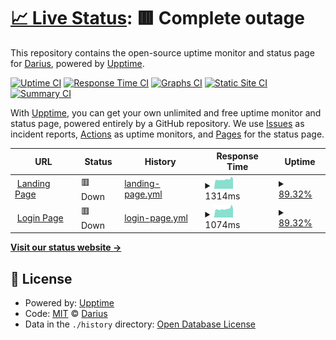 # [📈 Live Status](https://hesingon.github.io/revisit_watcher): <!--live status--> **🟥 Complete outage**

This repository contains the open-source uptime monitor and status page for [Darius](https://hesingon.github.io/revisit_watcher), powered by [Upptime](https://github.com/upptime/upptime).

[![Uptime CI](https://github.com/koj-co/upptime/workflows/Uptime%20CI/badge.svg)](https://github.com/koj-co/upptime/actions?query=workflow%3A%22Uptime+CI%22)
[![Response Time CI](https://github.com/koj-co/upptime/workflows/Response%20Time%20CI/badge.svg)](https://github.com/koj-co/upptime/actions?query=workflow%3A%22Response+Time+CI%22)
[![Graphs CI](https://github.com/koj-co/upptime/workflows/Graphs%20CI/badge.svg)](https://github.com/koj-co/upptime/actions?query=workflow%3A%22Graphs+CI%22)
[![Static Site CI](https://github.com/koj-co/upptime/workflows/Static%20Site%20CI/badge.svg)](https://github.com/koj-co/upptime/actions?query=workflow%3A%22Static+Site+CI%22)
[![Summary CI](https://github.com/koj-co/upptime/workflows/Summary%20CI/badge.svg)](https://github.com/koj-co/upptime/actions?query=workflow%3A%22Summary+CI%22)

With [Upptime](https://upptime.js.org), you can get your own unlimited and free uptime monitor and status page, powered entirely by a GitHub repository. We use [Issues](https://github.com/hesingon/revisit_watcher/issues) as incident reports, [Actions](https://github.com/hesingon/revisit_watcher/actions) as uptime monitors, and [Pages](https://hesingon.github.io/revisit_watcher) for the status page.

<!--start: status pages-->
<!-- This summary is generated by Upptime (https://github.com/upptime/upptime) -->
<!-- Do not edit this manually, your changes will be overwritten -->
<!-- prettier-ignore -->
| URL | Status | History | Response Time | Uptime |
| --- | ------ | ------- | ------------- | ------ |
| <img alt="" src="https://favicons.githubusercontent.com/www.revisitvocab.com" height="13"> [Landing Page](https://www.revisitvocab.com) | 🟥 Down | [landing-page.yml](https://github.com/hesingon/revisit_watcher/commits/HEAD/history/landing-page.yml) | <details><summary><img alt="Response time graph" src="./graphs/landing-page/response-time-week.png" height="20"> 1314ms</summary><br><a href="https://hesingon.github.io/revisit_watcher/history/landing-page"><img alt="Response time 1242" src="https://img.shields.io/endpoint?url=https%3A%2F%2Fraw.githubusercontent.com%2Fhesingon%2Frevisit_watcher%2FHEAD%2Fapi%2Flanding-page%2Fresponse-time.json"></a><br><a href="https://hesingon.github.io/revisit_watcher/history/landing-page"><img alt="24-hour response time 1573" src="https://img.shields.io/endpoint?url=https%3A%2F%2Fraw.githubusercontent.com%2Fhesingon%2Frevisit_watcher%2FHEAD%2Fapi%2Flanding-page%2Fresponse-time-day.json"></a><br><a href="https://hesingon.github.io/revisit_watcher/history/landing-page"><img alt="7-day response time 1314" src="https://img.shields.io/endpoint?url=https%3A%2F%2Fraw.githubusercontent.com%2Fhesingon%2Frevisit_watcher%2FHEAD%2Fapi%2Flanding-page%2Fresponse-time-week.json"></a><br><a href="https://hesingon.github.io/revisit_watcher/history/landing-page"><img alt="30-day response time 1250" src="https://img.shields.io/endpoint?url=https%3A%2F%2Fraw.githubusercontent.com%2Fhesingon%2Frevisit_watcher%2FHEAD%2Fapi%2Flanding-page%2Fresponse-time-month.json"></a><br><a href="https://hesingon.github.io/revisit_watcher/history/landing-page"><img alt="1-year response time 1242" src="https://img.shields.io/endpoint?url=https%3A%2F%2Fraw.githubusercontent.com%2Fhesingon%2Frevisit_watcher%2FHEAD%2Fapi%2Flanding-page%2Fresponse-time-year.json"></a></details> | <details><summary><a href="https://hesingon.github.io/revisit_watcher/history/landing-page">89.32%</a></summary><a href="https://hesingon.github.io/revisit_watcher/history/landing-page"><img alt="All-time uptime 89.94%" src="https://img.shields.io/endpoint?url=https%3A%2F%2Fraw.githubusercontent.com%2Fhesingon%2Frevisit_watcher%2FHEAD%2Fapi%2Flanding-page%2Fuptime.json"></a><br><a href="https://hesingon.github.io/revisit_watcher/history/landing-page"><img alt="24-hour uptime 84.33%" src="https://img.shields.io/endpoint?url=https%3A%2F%2Fraw.githubusercontent.com%2Fhesingon%2Frevisit_watcher%2FHEAD%2Fapi%2Flanding-page%2Fuptime-day.json"></a><br><a href="https://hesingon.github.io/revisit_watcher/history/landing-page"><img alt="7-day uptime 89.32%" src="https://img.shields.io/endpoint?url=https%3A%2F%2Fraw.githubusercontent.com%2Fhesingon%2Frevisit_watcher%2FHEAD%2Fapi%2Flanding-page%2Fuptime-week.json"></a><br><a href="https://hesingon.github.io/revisit_watcher/history/landing-page"><img alt="30-day uptime 93.36%" src="https://img.shields.io/endpoint?url=https%3A%2F%2Fraw.githubusercontent.com%2Fhesingon%2Frevisit_watcher%2FHEAD%2Fapi%2Flanding-page%2Fuptime-month.json"></a><br><a href="https://hesingon.github.io/revisit_watcher/history/landing-page"><img alt="1-year uptime 89.94%" src="https://img.shields.io/endpoint?url=https%3A%2F%2Fraw.githubusercontent.com%2Fhesingon%2Frevisit_watcher%2FHEAD%2Fapi%2Flanding-page%2Fuptime-year.json"></a></details>
| <img alt="" src="https://favicons.githubusercontent.com/beta.revisitvocab.com" height="13"> [Login Page](https://beta.revisitvocab.com) | 🟥 Down | [login-page.yml](https://github.com/hesingon/revisit_watcher/commits/HEAD/history/login-page.yml) | <details><summary><img alt="Response time graph" src="./graphs/login-page/response-time-week.png" height="20"> 1074ms</summary><br><a href="https://hesingon.github.io/revisit_watcher/history/login-page"><img alt="Response time 995" src="https://img.shields.io/endpoint?url=https%3A%2F%2Fraw.githubusercontent.com%2Fhesingon%2Frevisit_watcher%2FHEAD%2Fapi%2Flogin-page%2Fresponse-time.json"></a><br><a href="https://hesingon.github.io/revisit_watcher/history/login-page"><img alt="24-hour response time 1358" src="https://img.shields.io/endpoint?url=https%3A%2F%2Fraw.githubusercontent.com%2Fhesingon%2Frevisit_watcher%2FHEAD%2Fapi%2Flogin-page%2Fresponse-time-day.json"></a><br><a href="https://hesingon.github.io/revisit_watcher/history/login-page"><img alt="7-day response time 1074" src="https://img.shields.io/endpoint?url=https%3A%2F%2Fraw.githubusercontent.com%2Fhesingon%2Frevisit_watcher%2FHEAD%2Fapi%2Flogin-page%2Fresponse-time-week.json"></a><br><a href="https://hesingon.github.io/revisit_watcher/history/login-page"><img alt="30-day response time 1028" src="https://img.shields.io/endpoint?url=https%3A%2F%2Fraw.githubusercontent.com%2Fhesingon%2Frevisit_watcher%2FHEAD%2Fapi%2Flogin-page%2Fresponse-time-month.json"></a><br><a href="https://hesingon.github.io/revisit_watcher/history/login-page"><img alt="1-year response time 995" src="https://img.shields.io/endpoint?url=https%3A%2F%2Fraw.githubusercontent.com%2Fhesingon%2Frevisit_watcher%2FHEAD%2Fapi%2Flogin-page%2Fresponse-time-year.json"></a></details> | <details><summary><a href="https://hesingon.github.io/revisit_watcher/history/login-page">89.32%</a></summary><a href="https://hesingon.github.io/revisit_watcher/history/login-page"><img alt="All-time uptime 89.94%" src="https://img.shields.io/endpoint?url=https%3A%2F%2Fraw.githubusercontent.com%2Fhesingon%2Frevisit_watcher%2FHEAD%2Fapi%2Flogin-page%2Fuptime.json"></a><br><a href="https://hesingon.github.io/revisit_watcher/history/login-page"><img alt="24-hour uptime 84.33%" src="https://img.shields.io/endpoint?url=https%3A%2F%2Fraw.githubusercontent.com%2Fhesingon%2Frevisit_watcher%2FHEAD%2Fapi%2Flogin-page%2Fuptime-day.json"></a><br><a href="https://hesingon.github.io/revisit_watcher/history/login-page"><img alt="7-day uptime 89.32%" src="https://img.shields.io/endpoint?url=https%3A%2F%2Fraw.githubusercontent.com%2Fhesingon%2Frevisit_watcher%2FHEAD%2Fapi%2Flogin-page%2Fuptime-week.json"></a><br><a href="https://hesingon.github.io/revisit_watcher/history/login-page"><img alt="30-day uptime 93.36%" src="https://img.shields.io/endpoint?url=https%3A%2F%2Fraw.githubusercontent.com%2Fhesingon%2Frevisit_watcher%2FHEAD%2Fapi%2Flogin-page%2Fuptime-month.json"></a><br><a href="https://hesingon.github.io/revisit_watcher/history/login-page"><img alt="1-year uptime 89.94%" src="https://img.shields.io/endpoint?url=https%3A%2F%2Fraw.githubusercontent.com%2Fhesingon%2Frevisit_watcher%2FHEAD%2Fapi%2Flogin-page%2Fuptime-year.json"></a></details>

<!--end: status pages-->

[**Visit our status website →**](https://hesingon.github.io/revisit_watcher)

## 📄 License

- Powered by: [Upptime](https://github.com/upptime/upptime)
- Code: [MIT](./LICENSE) © [Darius](https://hesingon.github.io/revisit_watcher)
- Data in the `./history` directory: [Open Database License](https://opendatacommons.org/licenses/odbl/1-0/)
